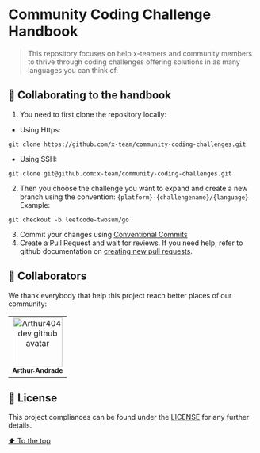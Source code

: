 # Community Coding Challenge Handbook

> This repository focuses on help x-teamers and community members to thrive through coding challenges offering solutions in as many languages you can think of.
>

## 🚀 Collaborating to the handbook

1. You need to first clone the repository locally:

- Using Https:
```
git clone https://github.com/x-team/community-coding-challenges.git
```
- Using SSH:
```
git clone git@github.com:x-team/community-coding-challenges.git
```
2. Then you choose the challenge you want to expand and create a new branch using the convention: `{platform}-{challengename}/{language}`
Example:
```
git checkout -b leetcode-twosum/go
```
3. Commit your changes using [Conventional Commits](https://www.conventionalcommits.org/en/v1.0.0/)
4. Create a Pull Request and wait for reviews. If you need help, refer to github documentation on [creating new pull requests](https://help.github.com/en/github/collaborating-with-issues-and-pull-requests/creating-a-pull-request).

## 🤝 Collaborators

We thank everybody that help this project reach better places of our community:

<table>
  <tr>
    <td align="center">
      <a href="https://github.com/arthur404dev">
        <img src="https://github.com/arthur404dev.png" width="100px;" alt="Arthur404dev github avatar"/><br>
        <sub>
          <b>Arthur Andrade</b>
        </sub>
      </a>
    </td>
  </tr>
</table>

## 📝 License

This project compliances can be found under the [LICENSE](LICENSE.md) for any further details.

[⬆ To the top](#community-coding-challenges)<br>